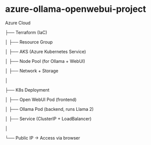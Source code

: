 # azure-ollama-openwebui-project

Azure Cloud

 ├── Terraform (IaC)
 
 │    ├── Resource Group
 
 │    ├── AKS (Azure Kubernetes Service)
 
 │    ├── Node Pool (for Ollama + WebUI)
 
 │    ├── Network + Storage
 
 │
 
 ├── K8s Deployment
 
 │    ├── Open WebUI Pod (frontend)
 
 │    ├── Ollama Pod (backend, runs Llama 2)
 
 │    ├── Service (ClusterIP + LoadBalancer)
 
 │
 
 └── Public IP -> Access via browser
